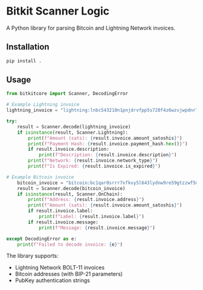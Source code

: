 # Bitkit Scanner Logic

A Python library for parsing Bitcoin and Lightning Network invoices.

## Installation

```bash
pip install .
```

## Usage

```python
from bitkitcore import Scanner, DecodingError

# Example Lightning invoice
lightning_invoice = "lightning:lnbc543210n1pnjdrvfpp5s720f4z6wzvjwpdnrlpffgct375l46yu9c6cpe7gdvvdfay47cnsdqqcqzzsxqrrsssp53uty4kfw8k3wmw4ga802udavz7e64tc7dmaz2cmtkj9srfxaq3ps9p4gqqqqqqqqqqqqqqqqqqqqqqqqqqqqqqqqqqqqqqqqqqqqqqpqysgqwl2tdhzm9e6mtedt7a4263yw7dqxehdwjnjk23r4g8tuppk6rs994f6scunwsev3w207tjldwkpdt32rcegzphgk05c0lctv8he7smgqyfn5xq"

try:
    result = Scanner.decode(lightning_invoice)
    if isinstance(result, Scanner.Lightning):
        print(f"Amount (sats): {result.invoice.amount_satoshis}")
        print(f"Payment Hash: {result.invoice.payment_hash.hex()}")
        if result.invoice.description:
            print(f"Description: {result.invoice.description}")
        print(f"Network: {result.invoice.network_type}")
        print(f"Is Expired: {result.invoice.is_expired}")

# Example Bitcoin invoice
    bitcoin_invoice = "bitcoin:bc1qar0srrr7xfkvy5l643lydnw9re59gtzzwf5mdq?amount=0.00001&label=Test&message=Test%20Payment"
    result = Scanner.decode(bitcoin_invoice)
    if isinstance(result, Scanner.OnChain):
        print(f"Address: {result.invoice.address}")
        print(f"Amount (sats): {result.invoice.amount_satoshis}")
        if result.invoice.label:
            print(f"Label: {result.invoice.label}")
        if result.invoice.message:
            print(f"Message: {result.invoice.message}")

except DecodingError as e:
    print(f"Failed to decode invoice: {e}")
```

The library supports:
- Lightning Network BOLT-11 invoices
- Bitcoin addresses (with BIP-21 parameters)
- PubKey authentication strings
